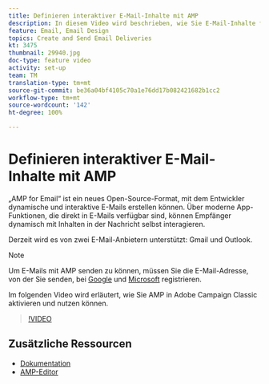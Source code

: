 ```yaml
---
title: Definieren interaktiver E-Mail-Inhalte mit AMP
description: In diesem Video wird beschrieben, wie Sie E-Mail-Inhalte für Adobe Campaign Classic (ACC) im AMP-Format konfigurieren.
feature: Email, Email Design
topics: Create and Send Email Deliveries
kt: 3475
thumbnail: 29940.jpg
doc-type: feature video
activity: set-up
team: TM
translation-type: tm+mt
source-git-commit: be36a04bf4105c70a1e76dd17b082421682b1cc2
workflow-type: tm+mt
source-wordcount: '142'
ht-degree: 100%

---
```



# Definieren interaktiver E-Mail-Inhalte mit AMP

„AMP for Email“ ist ein neues Open-Source-Format, mit dem Entwickler dynamische und interaktive E-Mails erstellen können. Über moderne App-Funktionen, die direkt in E-Mails verfügbar sind, können Empfänger dynamisch mit Inhalten in der Nachricht selbst interagieren.

Derzeit wird es von zwei E-Mail-Anbietern unterstützt: Gmail und Outlook.

>[!NOTE]
>
>Um E-Mails mit AMP senden zu können, müssen Sie die E-Mail-Adresse, von der Sie senden, bei [Google](https://developers.google.com/gmail/ampemail/register) und [Microsoft](https://docs.microsoft.com/de-de/outlook/amphtml/register-outlook) registrieren.

Im folgenden Video wird erläutert, wie Sie AMP in Adobe Campaign Classic aktivieren und nutzen können.

>[!VIDEO](https://video.tv.adobe.com/v/29940?quality=12&learn=on)

## Zusätzliche Ressourcen

* [Dokumentation](https://docs.adobe.com/content/help/de-DE/campaign-classic/using/sending-messages/sending-emails/defining-the-email-content.html)
* [AMP-Editor](https://playground.amp.dev/)
